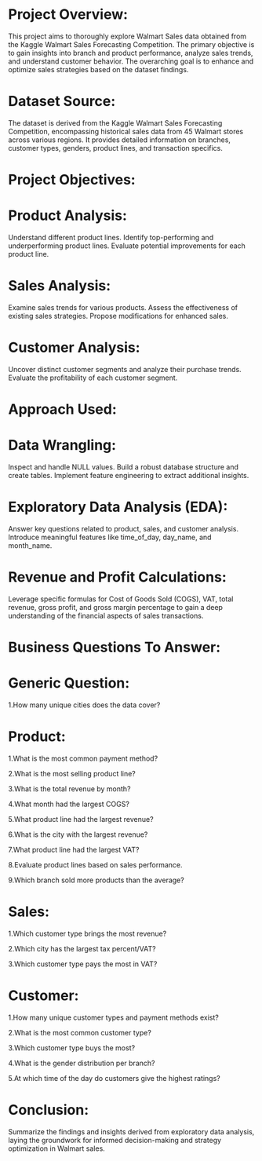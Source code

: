 # Project Overview:

This project aims to thoroughly explore Walmart Sales data obtained from the Kaggle Walmart Sales Forecasting Competition. The primary objective is to gain insights into branch and product performance, analyze sales trends, and understand customer behavior. The overarching goal is to enhance and optimize sales strategies based on the dataset findings.

# Dataset Source:

The dataset is derived from the Kaggle Walmart Sales Forecasting Competition, encompassing historical sales data from 45 Walmart stores across various regions. It provides detailed information on branches, customer types, genders, product lines, and transaction specifics.

# Project Objectives:

# Product Analysis:

Understand different product lines.
Identify top-performing and underperforming product lines.
Evaluate potential improvements for each product line.

# Sales Analysis:

Examine sales trends for various products.
Assess the effectiveness of existing sales strategies.
Propose modifications for enhanced sales.

# Customer Analysis:

Uncover distinct customer segments and analyze their purchase trends.
Evaluate the profitability of each customer segment.
# Approach Used:

# Data Wrangling:

Inspect and handle NULL values.
Build a robust database structure and create tables.
Implement feature engineering to extract additional insights.

# Exploratory Data Analysis (EDA):

Answer key questions related to product, sales, and customer analysis.
Introduce meaningful features like time_of_day, day_name, and month_name.

# Revenue and Profit Calculations:

Leverage specific formulas for Cost of Goods Sold (COGS), VAT, total revenue, gross profit, and gross margin percentage to gain a deep understanding of the financial aspects of sales transactions.

# Business Questions To Answer:

# Generic Question:

1.How many unique cities does the data cover?

# Product:

1.What is the most common payment method?

2.What is the most selling product line?

3.What is the total revenue by month?

4.What month had the largest COGS?

5.What product line had the largest revenue?

6.What is the city with the largest revenue?

7.What product line had the largest VAT?

8.Evaluate product lines based on sales performance.

9.Which branch sold more products than the average?

# Sales:

1.Which customer type brings the most revenue?

2.Which city has the largest tax percent/VAT?

3.Which customer type pays the most in VAT?

# Customer:

1.How many unique customer types and payment methods exist?

2.What is the most common customer type?

3.Which customer type buys the most?

4.What is the gender distribution per branch?

5.At which time of the day do customers give the highest ratings?

# Conclusion:

Summarize the findings and insights derived from exploratory data analysis, laying the groundwork for informed decision-making and strategy optimization in Walmart sales.
